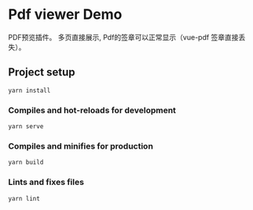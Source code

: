 # Pdf viewer Demo
PDF预览插件。 多页直接展示, Pdf的签章可以正常显示（vue-pdf 签章直接丢失）。

## Project setup
```
yarn install
```

### Compiles and hot-reloads for development
```
yarn serve
```

### Compiles and minifies for production
```
yarn build
```

### Lints and fixes files
```
yarn lint
```
